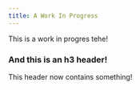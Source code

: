 ```yaml
---
title: A Work In Progress
---
```


This is a work in progres tehe!

### And this is an h3 header!
This header now contains something!
